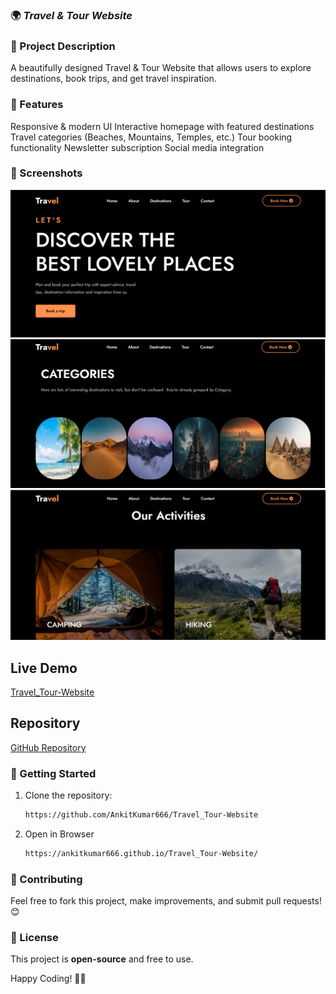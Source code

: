 ### 🌍 ***Travel & Tour Website*** 

### **📌 Project Description** 
A beautifully designed Travel & Tour Website that allows users to explore destinations, book trips, and get travel inspiration. 

### 🚀 Features
Responsive & modern UI
Interactive homepage with featured destinations
Travel categories (Beaches, Mountains, Temples, etc.)
Tour booking functionality
Newsletter subscription
Social media integration 

### **📸 Screenshots**  
![image alt](https://github.com/AnkitKumar666/Travel_Tour-Website/blob/dec0b2d707b045c4f2a14afc5152eee0e9e58811/images/Screenshot-1.png)
![image alt](https://github.com/AnkitKumar666/Travel_Tour-Website/blob/dec0b2d707b045c4f2a14afc5152eee0e9e58811/images/Screenshot-2.png)
![image alt](https://github.com/AnkitKumar666/Travel_Tour-Website/blob/dec0b2d707b045c4f2a14afc5152eee0e9e58811/images/Screenshot-3.png)


## Live Demo

[Travel_Tour-Website](https://ankitkumar666.github.io/Travel_Tour-Website/)

## Repository

[GitHub Repository]( https://github.com/AnkitKumar666/Travel_Tour-Website)

### **🚀 Getting Started**  
1. Clone the repository:  
      ```sh
   https://github.com/AnkitKumar666/Travel_Tour-Website
   ```
2. Open in Browser
      ```sh
      https://ankitkumar666.github.io/Travel_Tour-Website/
      ```

### **📢 Contributing**  
Feel free to fork this project, make improvements, and submit pull requests! 😊  

### **📜 License**  
This project is **open-source** and free to use.  

Happy Coding! 🚀🔥
